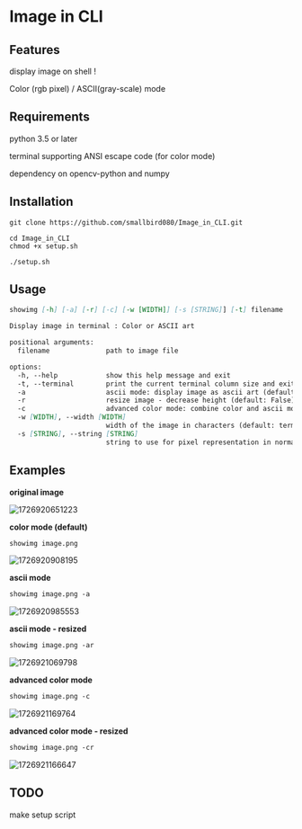 # Image in CLI

## Features

display image on shell !

Color (rgb pixel) / ASCII(gray-scale) mode

## Requirements

python 3.5 or later

terminal supporting ANSI escape code (for color mode)

dependency on opencv-python and numpy

## Installation

```shell
git clone https://github.com/smallbird080/Image_in_CLI.git

cd Image_in_CLI
chmod +x setup.sh

./setup.sh
```

## Usage

```markdown
showimg [-h] [-a] [-r] [-c] [-w [WIDTH]] [-s [STRING]] [-t] filename

Display image in terminal : Color or ASCII art

positional arguments:
  filename              path to image file

options:
  -h, --help            show this help message and exit
  -t, --terminal        print the current terminal column size and exit
  -a                    ascii mode: display image as ascii art (default: False)
  -r                    resize image - decrease height (default: False)
  -c                    advanced color mode: combine color and ascii mode (default: False)
  -w [WIDTH], --width [WIDTH]
                        width of the image in characters (default: terminal width * 0.8)
  -s [STRING], --string [STRING]
                        string to use for pixel representation in normal color mode (default: "██")
```

## Examples

**original image**

![1726920651223](image/README/1726920651223.png)

**color mode (default)**

```markdown
showimg image.png
```

![1726920908195](image/README/1726920908195.png)

**ascii mode**

```markdown
showimg image.png -a
```

![1726920985553](image/README/1726920985553.png)

**ascii mode - resized**

```markdown
showimg image.png -ar
```

![1726921069798](image/README/1726921069798.png)

**advanced color mode**

```markdown
showimg image.png -c
```

![1726921169764](image/README/1726921169764.png)

**advanced color mode - resized**

```markdown
showimg image.png -cr
```

![1726921166647](image/README/1726921166647.png)

## TODO

make setup script
